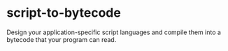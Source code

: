 script-to-bytecode
==================

Design your application-specific script languages and compile them into a bytecode that your program can read.
